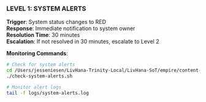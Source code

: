 ### LEVEL 1: SYSTEM ALERTS
**Trigger**: System status changes to RED  
**Response**: Immediate notification to system owner  
**Resolution Time**: 30 minutes  
**Escalation**: If not resolved in 30 minutes, escalate to Level 2

**Monitoring Commands**:
```bash
# Check for system alerts
cd /Users/jesseniesen/LivHana-Trinity-Local/LivHana-SoT/empire/content-engine
./check-system-alerts.sh

# Monitor alert logs
tail -f logs/system-alerts.log
```
